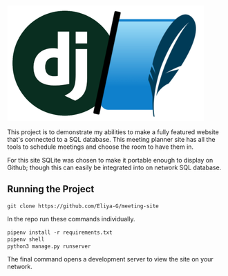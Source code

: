 ![project_icon](https://raw.githubusercontent.com/Eliya-G/meeting-site/refs/heads/main/.github_images/repo_icon.png)

This project is to demonstrate my abilities to make a fully featured website that's connected to a SQL database. This meeting planner site has all the tools to schedule meetings and choose the room to have them in. 

For this site SQLite was chosen to make it portable enough to display on Github; though this can easily be integrated into on network SQL database.

## Running the Project

```
git clone https://github.com/Eliya-G/meeting-site
```
In the repo run these commands individually.

```
pipenv install -r requirements.txt
pipenv shell
python3 manage.py runserver
```
The final command opens a development server to view the site on your network.
